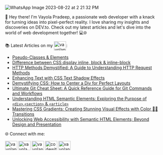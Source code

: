 
![WhatsApp Image 2023-08-22 at 2 21 32 PM](https://github.com/sinonagar123/dev_to_articles/assets/102567147/36d8c261-5256-4a7f-ae03-f978443ffa1e)


👋 Hey there! I'm Vayola Pradeep, a passionate web developer with a knack for turning ideas into pixel-perfect reality. I love sharing my insights and discoveries on DEV.to. Check out my latest articles and let's dive into the world of web development together! 💻🌐

📚 Latest Articles on my <a href="https://dev.to/vayolapradeep" target="blank"><img align="center" src="https://raw.githubusercontent.com/rahuldkjain/github-profile-readme-generator/master/src/images/icons/Social/devto.svg" alt="vayolapradeep" height="30" width="40" /></a>:
- [Pseudo-Classes & Elements](https://dev.to/vayolapradeep/pseudo-classes-elements-3gp0)
- [Difference between CSS display inline, block & inline-block](https://dev.to/vayolapradeep/difference-between-css-display-inline-block-inline-block-3cpk)
- [HTTP Methods Demystified: A Guide to Understanding HTTP Request Methods](https://dev.to/vayolapradeep/http-methods-4fb5)
- [Enhancing Text with CSS Text Shadow Effects](https://dev.to/vayolapradeep/enhancing-text-with-css-text-shadow-effects-3n5e)
- [Demystifying CSS: How to Center a Div for Perfect Layouts](https://dev.to/vayolapradeep/demystifying-css-how-to-center-a-div-for-perfect-layouts-1eon)
- [Ultimate Git Cheat Sheet: A Quick Reference Guide for Git Commands and Workflows](https://dev.to/vayolapradeep/git-cheatsheet-1c1d)   
- [Understanding HTML Semantic Elements: Exploring the Purpose of `<div>`,`<section>` & `<article>`](https://dev.to/vayolapradeep/what-is--4boc)
- [Mastering CSS Gradients: Creating Stunning Visual Effects with Color 🌈🎨Transitions](https://dev.to/vayolapradeep/mastering-css-gradients-creating-stunning-visual-effects-with-color-transitions-2fd2)
- [Unlocking Web Accessibility with Semantic HTML Elements; Beyond Design and Presentation](https://dev.to/vayolapradeep/unlocking-web-accessibility-with-semantic-html-elements-beyond-design-and-presentation-5ahg)


🌐 Connect with me:
<p align="left">
<a href="https://codepen.io/vayolapradeep" target="blank"><img align="center" src="https://raw.githubusercontent.com/rahuldkjain/github-profile-readme-generator/master/src/images/icons/Social/codepen.svg" alt="vayolapradeep" height="30" width="40" /></a>
<a href="https://twitter.com/vayolapradeep" target="blank"><img align="center" src="https://raw.githubusercontent.com/rahuldkjain/github-profile-readme-generator/master/src/images/icons/Social/twitter.svg" alt="vayola pradeep" height="30" width="40" /></a>
<a href="https://linkedin.com/in/vayolapradeep" target="blank"><img align="center" src="https://raw.githubusercontent.com/rahuldkjain/github-profile-readme-generator/master/src/images/icons/Social/linked-in-alt.svg" alt="vayolapradeep" height="30" width="40" /></a>
<a href="https://instagram.com/codewithvayola" target="blank"><img align="center" src="https://raw.githubusercontent.com/rahuldkjain/github-profile-readme-generator/master/src/images/icons/Social/instagram.svg" alt="codewithvayola" height="30" width="40" /></a>
 <a href="https://dev.to/vayolapradeep" target="blank"><img align="center" src="https://raw.githubusercontent.com/rahuldkjain/github-profile-readme-generator/master/src/images/icons/Social/devto.svg" alt="vayolapradeep" height="30" width="40" /></a></p>
